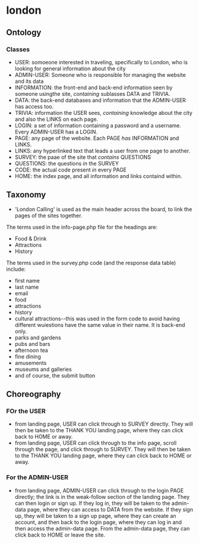 # london

## Ontology  

### Classes  
 
- USER: somoeone interested in traveling, specifically to London, who is looking for general information about the city  
- ADMIN-USER: Someone who is responsible for managing the website and its data
- INFORMATION: the front-end and back-end information seen by someone usingthe site, _containing_ sublasses DATA and TRIVIA.    
- DATA: the back-end databases and information that the ADMIN-USER has access too.  
- TRIVIA: information the USER sees, _containing_ knowledge about the city and also the LINKS on each page.  
- LOGIN: a set of information containing a password and a username. Every ADMIN-USER has a LOGIN.  
- PAGE: any page of the website. Each PAGE _has_ INFORMATION and LINKS.  
- LINKS: any hyperlinked text that leads a user from one page to another.  
- SURVEY:  the paae of the site that _contains_ QUESTIONS 
- QUESTIONS:  the questions _in_ the SURVEY 
- CODE:  the actual code present _in_ every PAGE  
- HOME: the index page, and all information and links containd within.  




## Taxonomy 

- 'London Calling' is used as the main header across the board, to link the pages of the sites together.  

The terms used in the info-page.php file for the headings are:  
- Food & Drink  
- Attractions  
- History  

The terms used in the survey.php code (and the response data table) include:  
- first name  
- last name  
- email  
- food  
- attractions  
- history  
- cultural attractions--this was used in the form code to avoid having different wuiestions have the same value in their name. It is back-end only.
- parks and gardens  
- pubs and bars  
- afternoon tea  
- fine dining  
- amusements  
- museums and galleries
- and of course, the submit button




## Choreography  

### FOr the USER   
- from landing page, USER can click through to SURVEY directly. They will then be taken to the THANK YOU landing page, where they can click back to HOME or away.  
- from landing page, USER can click through to the info page, scroll through the page, and click through to SURVEY. They will then be taken to the THANK YOU landing page, where they can click back to HOME or away.  

### For the ADMIN-USER  
- from landing page, ADMIN-USER can click through to the login PAGE directly; the link is in the weak-follow section of the landing page. They can then login or sign up. If they log in, they will be taken to the admin-data page, where they can access to DATA from the website. If they sign up, they will be taken to a sign up page, where they can create an account, and then back to the login page, where they can log in and then access the admin-data page. From the admin-data page,  they can click back to HOME or leave the site.  
